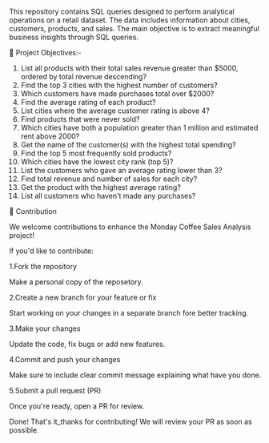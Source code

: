 This repository contains SQL queries designed to perform analytical operations on a retail dataset. The data includes information about cities, customers, products, and sales. The main objective is to extract meaningful business insights through SQL queries.


🎯 Project Objectives:-

1.	List all products with their total sales revenue greater than $5000, ordered by total revenue descending?
2.	Find the top 3 cities with the highest number of customers?
3.	Which customers have made purchases total over $2000?
4.	Find the average rating of each product?
5.	List cities where the average customer rating is above 4?
6.	Find products that were never sold?
7.	Which cities have both a population greater than 1 million and estimated rent above 2000?
8.	Get the name of the customer(s) with the highest total spending?
9.	Find the top 5 most frequently sold products?
10.	Which cities have the lowest city rank (top 5)?
11.	List the customers who gave an average rating lower than 3?
12.	Find total revenue and number of sales for each city?
13.	Get the product with the highest average rating?
14.	List all customers who haven't made any purchases?



🤝 Contribution

We welcome contributions to enhance the Monday Coffee Sales Analysis project!

If you'd like to contribute:

1.Fork the repository

  Make a personal copy of the reposetory.

2.Create a new branch for your feature or fix

  Start working on your changes in a separate branch fore better tracking.

3.Make your changes

  Update the code, fix bugs or add new features.

4.Commit and push your changes

  Make sure to include clear commit message explaining what have you done.
    
5.Submit a pull request (PR)

  Once you're ready, open a PR for review.


Done! That's it_thanks for contributing! We will review your PR as soon as possible.














